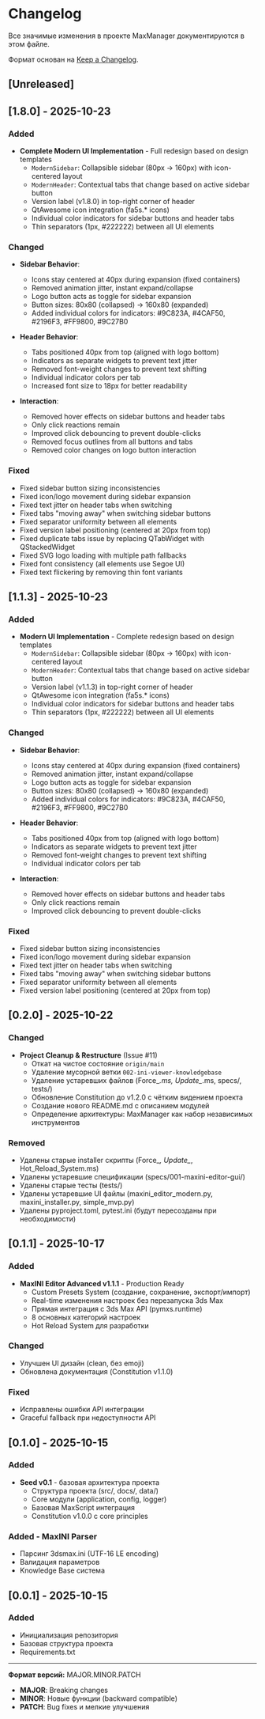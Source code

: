 # Changelog

Все значимые изменения в проекте MaxManager документируются в этом файле.

Формат основан на [Keep a Changelog](https://keepachangelog.com/en/1.0.0/).

## [Unreleased]

## [1.8.0] - 2025-10-23

### Added
- **Complete Modern UI Implementation** - Full redesign based on design templates
  - `ModernSidebar`: Collapsible sidebar (80px → 160px) with icon-centered layout
  - `ModernHeader`: Contextual tabs that change based on active sidebar button
  - Version label (v1.8.0) in top-right corner of header
  - QtAwesome icon integration (fa5s.* icons)
  - Individual color indicators for sidebar buttons and header tabs
  - Thin separators (1px, #222222) between all UI elements

### Changed
- **Sidebar Behavior**:
  - Icons stay centered at 40px during expansion (fixed containers)
  - Removed animation jitter, instant expand/collapse
  - Logo button acts as toggle for sidebar expansion
  - Button sizes: 80x80 (collapsed) → 160x80 (expanded)
  - Added individual colors for indicators: #9C823A, #4CAF50, #2196F3, #FF9800, #9C27B0
  
- **Header Behavior**:
  - Tabs positioned 40px from top (aligned with logo bottom)
  - Indicators as separate widgets to prevent text jitter
  - Removed font-weight changes to prevent text shifting
  - Individual indicator colors per tab
  - Increased font size to 18px for better readability
  
- **Interaction**:
  - Removed hover effects on sidebar buttons and header tabs
  - Only click reactions remain
  - Improved click debouncing to prevent double-clicks
  - Removed focus outlines from all buttons and tabs
  - Removed color changes on logo button interaction

### Fixed
- Fixed sidebar button sizing inconsistencies
- Fixed icon/logo movement during sidebar expansion
- Fixed text jitter on header tabs when switching
- Fixed tabs "moving away" when switching sidebar buttons
- Fixed separator uniformity between all elements
- Fixed version label positioning (centered at 20px from top)
- Fixed duplicate tabs issue by replacing QTabWidget with QStackedWidget
- Fixed SVG logo loading with multiple path fallbacks
- Fixed font consistency (all elements use Segoe UI)
- Fixed text flickering by removing thin font variants

## [1.1.3] - 2025-10-23

### Added
- **Modern UI Implementation** - Complete redesign based on design templates
  - `ModernSidebar`: Collapsible sidebar (80px → 160px) with icon-centered layout
  - `ModernHeader`: Contextual tabs that change based on active sidebar button
  - Version label (v1.1.3) in top-right corner of header
  - QtAwesome icon integration (fa5s.* icons)
  - Individual color indicators for sidebar buttons and header tabs
  - Thin separators (1px, #222222) between all UI elements

### Changed
- **Sidebar Behavior**:
  - Icons stay centered at 40px during expansion (fixed containers)
  - Removed animation jitter, instant expand/collapse
  - Logo button acts as toggle for sidebar expansion
  - Button sizes: 80x80 (collapsed) → 160x80 (expanded)
  - Added individual colors for indicators: #9C823A, #4CAF50, #2196F3, #FF9800, #9C27B0
  
- **Header Behavior**:
  - Tabs positioned 40px from top (aligned with logo bottom)
  - Indicators as separate widgets to prevent text jitter
  - Removed font-weight changes to prevent text shifting
  - Individual indicator colors per tab
  
- **Interaction**:
  - Removed hover effects on sidebar buttons and header tabs
  - Only click reactions remain
  - Improved click debouncing to prevent double-clicks

### Fixed
- Fixed sidebar button sizing inconsistencies
- Fixed icon/logo movement during sidebar expansion
- Fixed text jitter on header tabs when switching
- Fixed tabs "moving away" when switching sidebar buttons
- Fixed separator uniformity between all elements
- Fixed version label positioning (centered at 20px from top)

## [0.2.0] - 2025-10-22

### Changed
- **Project Cleanup & Restructure** (Issue #11)
  - Откат на чистое состояние `origin/main`
  - Удаление мусорной ветки `002-ini-viewer-knowledgebase`
  - Удаление устаревших файлов (Force_*.ms, Update_*.ms, specs/, tests/)
  - Обновление Constitution до v1.2.0 с чётким видением проекта
  - Создание нового README.md с описанием модулей
  - Определение архитектуры: MaxManager как набор независимых инструментов

### Removed
- Удалены старые installer скрипты (Force_*, Update_*, Hot_Reload_System.ms)
- Удалены устаревшие спецификации (specs/001-maxini-editor-gui/)
- Удалены старые тесты (tests/)
- Удалены устаревшие UI файлы (maxini_editor_modern.py, maxini_installer.py, simple_mvp.py)
- Удалены pyproject.toml, pytest.ini (будут пересозданы при необходимости)

## [0.1.1] - 2025-10-17

### Added
- **MaxINI Editor Advanced v1.1.1** - Production Ready
  - Custom Presets System (создание, сохранение, экспорт/импорт)
  - Real-time изменения настроек без перезапуска 3ds Max
  - Прямая интеграция с 3ds Max API (pymxs.runtime)
  - 8 основных категорий настроек
  - Hot Reload System для разработки

### Changed
- Улучшен UI дизайн (clean, без emoji)
- Обновлена документация (Constitution v1.1.0)

### Fixed
- Исправлены ошибки API интеграции
- Graceful fallback при недоступности API

## [0.1.0] - 2025-10-15

### Added
- **Seed v0.1** - базовая архитектура проекта
  - Структура проекта (src/, docs/, data/)
  - Core модули (application, config, logger)
  - Базовая MaxScript интеграция
  - Constitution v1.0.0 с core principles

### Added - MaxINI Parser
- Парсинг 3dsmax.ini (UTF-16 LE encoding)
- Валидация параметров
- Knowledge Base система

## [0.0.1] - 2025-10-15

### Added
- Инициализация репозитория
- Базовая структура проекта
- Requirements.txt

---

**Формат версий:** MAJOR.MINOR.PATCH

- **MAJOR**: Breaking changes
- **MINOR**: Новые функции (backward compatible)
- **PATCH**: Bug fixes и мелкие улучшения

